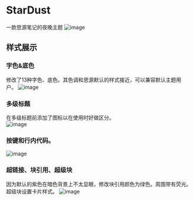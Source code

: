 # StarDust
一款思源笔记的夜晚主题
![image](https://user-images.githubusercontent.com/114859111/217920877-0886d923-2387-4ab3-a6a9-59e5f8c87db0.png)


## 样式展示
### 字色&底色
修改了13种字色、底色。其色调和思源默认的样式接近，可以兼容默认主题用户。
![image](https://user-images.githubusercontent.com/114859111/217919440-9fefe541-9217-4d23-97c9-3185a3ac4fc8.png)

### 多级标题
在多级标题前添加了图标以在使用时好做区分。<br>
![image](https://user-images.githubusercontent.com/114859111/217919920-f291baab-f905-4444-b9af-df0cc23b9d7b.png)

### 按键和行内代码。
![image](https://user-images.githubusercontent.com/114859111/217919993-0d0ba23c-472e-404d-af0a-727f4bf0d294.png)

### 超链接、块引用、超级块
因为默认的紫色在暗色背景上不太显眼，修改块引用颜色为绿色。周围带有荧光。超级块设置卡片样式。
![image](https://user-images.githubusercontent.com/114859111/217920394-1592ebab-1ae7-4ea9-9dd7-fbc5356843c0.png)

